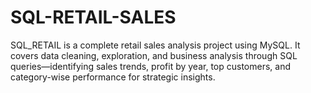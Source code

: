 # SQL-RETAIL-SALES
SQL_RETAIL is a complete retail sales analysis project using MySQL. It covers data cleaning, exploration, and business analysis through SQL queries—identifying sales trends, profit by year, top customers, and category-wise performance for strategic insights.
